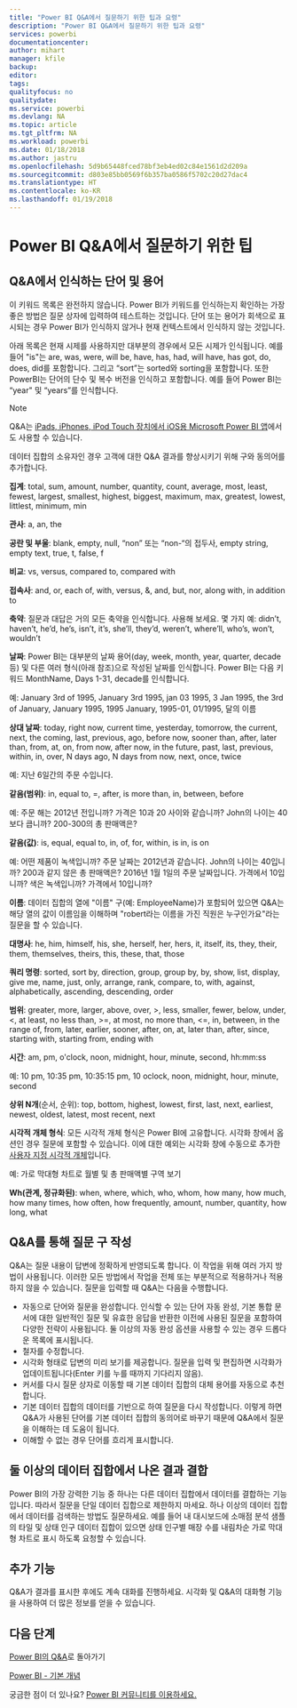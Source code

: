 ```yaml
---
title: "Power BI Q&A에서 질문하기 위한 팁과 요령"
description: "Power BI Q&A에서 질문하기 위한 팁과 요령"
services: powerbi
documentationcenter: 
author: mihart
manager: kfile
backup: 
editor: 
tags: 
qualityfocus: no
qualitydate: 
ms.service: powerbi
ms.devlang: NA
ms.topic: article
ms.tgt_pltfrm: NA
ms.workload: powerbi
ms.date: 01/18/2018
ms.author: jastru
ms.openlocfilehash: 5d9b65448fced78bf3eb4ed02c84e1561d2d209a
ms.sourcegitcommit: d803e85bb0569f6b357ba0586f5702c20d27dac4
ms.translationtype: HT
ms.contentlocale: ko-KR
ms.lasthandoff: 01/19/2018
---
```

# <a name="tips-for-asking-questions-in-power-bi-qa"></a>Power BI Q&A에서 질문하기 위한 팁
## <a name="words-and-terminology-that-qa-recognizes"></a>Q&A에서 인식하는 단어 및 용어
이 키워드 목록은 완전하지 않습니다.  Power BI가 키워드를 인식하는지 확인하는 가장 좋은 방법은 질문 상자에 입력하여 테스트하는 것입니다.  단어 또는 용어가 회색으로 표시되는 경우 Power BI가 인식하지 않거나 현재 컨텍스트에서 인식하지 않는 것입니다.

아래 목록은 현재 시제를 사용하지만 대부분의 경우에서 모든 시제가 인식됩니다. 예를 들어 "is"는 are, was, were, will be, have, has, had, will have, has got, do, does, did를 포함합니다.  그리고 “sort”는 sorted와 sorting을 포함합니다.  또한 PowerBI는 단어의 단수 및 복수 버전을 인식하고 포함합니다. 예를 들어 Power BI는 “year" 및 “years”를 인식합니다.

> [!NOTE]
> Q&A는 [iPads, iPhones, iPod Touch 장치에서 iOS용 Microsoft Power BI 앱](mobile-apps-ios-qna.md)에서도 사용할 수 있습니다.
> 
> 

데이터 집합의 소유자인 경우 고객에 대한 Q&A 결과를 향상시키기 위해 구와 동의어를 추가합니다.

**집계**: total, sum, amount, number, quantity, count, average, most, least, fewest, largest, smallest, highest, biggest, maximum, max, greatest, lowest, littlest, minimum, min

**관사**: a, an, the

**공란 및 부울**: blank, empty, null, “non” 또는 “non-“의 접두사, empty string, empty text, true, t, false, f

**비교**: vs, versus, compared to, compared with

**접속사**: and, or, each of, with, versus, &, and, but, nor, along with, in addition to

**축약**: 질문과 대답은 거의 모든 축약을 인식합니다. 사용해 보세요.  몇 가지 예: didn’t, haven’t, he’d, he’s, isn’t, it’s, she’ll, they’d, weren’t, where’ll, who’s, won’t, wouldn’t

**날짜**: Power BI는 대부분의 날짜 용어(day, week, month, year, quarter, decade 등) 및 다른 여러 형식(아래 참조)으로 작성된 날짜를 인식합니다. Power BI는 다음 키워드 MonthName, Days 1-31, decade를 인식합니다.

예: January 3rd of 1995, January 3rd 1995, jan 03 1995, 3 Jan 1995, the 3rd of January, January 1995, 1995 January, 1995-01, 01/1995, 달의 이름

**상대 날짜**: today, right now, current time, yesterday, tomorrow, the current, next, the coming, last, previous, ago, before now, sooner than, after, later than, from, at, on, from now, after now, in the future, past, last, previous, within, in, over, N days ago, N days from now, next, once, twice

예: 지난 6일간의 주문 수입니다.

**같음(범위)**: in, equal to, =, after, is more than, in, between, before

예: 주문 해는 2012년 전입니까? 가격은 10과 20 사이와 같습니까? John의 나이는 40보다 큽니까? 200-300의 총 판매액은?

**같음(값)**: is, equal, equal to, in, of, for, within, is in, is on

예: 어떤 제품이 녹색입니까? 주문 날짜는 2012년과 같습니다. John의 나이는 40입니까? 200과 같지 않은 총 판매액은? 2016년 1월 1일의 주문 날짜입니다. 가격에서 10입니까? 색은 녹색입니까? 가격에서 10입니까?

**이름**: 데이터 집합의 열에 "이름" 구(예: EmployeeName)가 포함되어 있으면 Q&A는 해당 열의 값이 이름임을 이해하며 "robert라는 이름을 가진 직원은 누구인가요"라는 질문을 할 수 있습니다.

**대명사**: he, him, himself, his, she, herself, her, hers, it, itself, its, they, their, them, themselves, theirs, this, these, that, those

**쿼리 명령**: sorted, sort by, direction, group, group by, by, show, list, display, give me, name, just, only, arrange, rank, compare, to, with, against, alphabetically, ascending, descending, order

**범위**: greater, more, larger, above, over, >, less, smaller, fewer, below, under, <, at least, no less than, >=, at most, no more than, <=, in, between, in the range of, from, later, earlier, sooner, after, on, at, later than, after, since, starting with, starting from, ending with

**시간**: am, pm, o'clock, noon, midnight, hour, minute, second, hh:mm:ss

예: 10 pm, 10:35 pm, 10:35:15 pm, 10 oclock, noon, midnight, hour, minute, second

**상위 N개**(순서, 순위): top, bottom, highest, lowest, first, last, next, earliest, newest, oldest, latest, most recent, next

**시각적 개체 형식**: 모든 시각적 개체 형식은 Power BI에 고유합니다.  시각화 창에서 옵션인 경우 질문에 포함할 수 있습니다.  이에 대한 예외는 시각화 창에 수동으로 추가한 [사용자 지정 시각적 개체](power-bi-custom-visuals.md)입니다.

예: 가로 막대형 차트로 월별 및 총 판매액별 구역 보기

**Wh(관계, 정규화된)**: when, where, which, who, whom, how many, how much, how many times, how often, how frequently, amount, number, quantity, how long, what

## <a name="qa-helps-you-phrase-the-question"></a>Q&A를 통해 질문 구 작성
Q&A는 질문 내용이 답변에 정확하게 반영되도록 합니다. 이 작업을 위해 여러 가지 방법이 사용됩니다. 이러한 모든 방법에서 작업을 전체 또는 부분적으로 적용하거나 적용하지 않을 수 있습니다. 질문을 입력할 때 Q&A는 다음을 수행합니다.

* 자동으로 단어와 질문을 완성합니다. 인식할 수 있는 단어 자동 완성, 기본 통합 문서에 대한 일반적인 질문 및 유효한 응답을 반환한 이전에 사용된 질문을 포함하여 다양한 전략이 사용됩니다. 둘 이상의 자동 완성 옵션을 사용할 수 있는 경우 드롭다운 목록에 표시됩니다.
* 철자를 수정합니다.
* 시각화 형태로 답변의 미리 보기를 제공합니다. 질문을 입력 및 편집하면 시각화가 업데이트됩니다(Enter 키를 누를 때까지 기다리지 않음).
* 커서를 다시 질문 상자로 이동할 때 기본 데이터 집합의 대체 용어를 자동으로 추천합니다.
* 기본 데이터 집합의 데이터를 기반으로 하여 질문을 다시 작성합니다. 이렇게 하면 Q&A가 사용된 단어를 기본 데이터 집합의 동의어로 바꾸기 때문에 Q&A에서 질문을 이해하는 데 도움이 됩니다.
* 이해할 수 없는 경우 단어를 흐리게 표시합니다.

## <a name="combine-results-from-more-than-one-dataset"></a>둘 이상의 데이터 집합에서 나온 결과 결합
Power BI의 가장 강력한 기능 중 하나는 다른 데이터 집합에서 데이터를 결합하는 기능입니다.  따라서 질문을 단일 데이터 집합으로 제한하지 마세요. 하나 이상의 데이터 집합에서 데이터를 검색하는 방법도 질문하세요. 예를 들어 내 대시보드에 소매점 분석 샘플의 타일 및 상태 인구 데이터 집합이 있으면 상태 인구별 매장 수를 내림차순 가로 막대형 차트로 표시 하도록 요청할 수 있습니다.

## <a name="dont-stop-now"></a>추가 기능
Q&A가 결과를 표시한 후에도 계속 대화를 진행하세요. 시각화 및 Q&A의 대화형 기능을 사용하여 더 많은 정보를 얻을 수 있습니다.

## <a name="next-steps"></a>다음 단계
[Power BI의 Q&A](power-bi-q-and-a.md)로 돌아가기  

[Power BI - 기본 개념](service-basic-concepts.md)  

궁금한 점이 더 있나요? [Power BI 커뮤니티를 이용하세요.](http://community.powerbi.com/)

